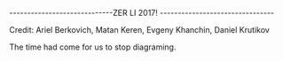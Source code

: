 -----------------------------ZER LI 2017! --------------------------------

Credit: Ariel Berkovich, Matan Keren, Evgeny Khanchin, Daniel Krutikov

The time had come for us to stop diagraming.
